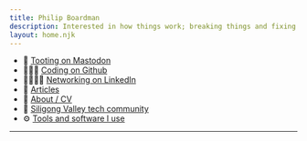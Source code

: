 ```yaml
---
title: Philip Boardman
description: Interested in how things work; breaking things and fixing things
layout: home.njk
---
```


<div class="links">

* 💬 <a rel="me nofollow" href="https://aus.social/@pbrdmn">Tooting on Mastodon</a>
* 👨🏽‍💻 <a rel="me nofollow" href="https://github.com/pbrdmn">Coding on Github</a>
* 🫱🏽‍🫲🏼 <a rel="me nofollow" href="https://linkedin.com/in/philipboardman/">Networking on LinkedIn</a>
* 📝 [Articles](/articles/)
* 📃 [About / CV](/cv/)
* 📍 [Siligong Valley tech community](https://www.siligongvalley.com/)
* ⚙️ [Tools and software I use](/uses)

</div>

---